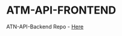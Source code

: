 # ATM-API-FRONTEND

ATN-API-Backend Repo - [Here](https://github.com/saurabhshadow/atm-api-backend)
